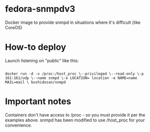 # fedora-snmpdv3
Docker image to provide snmpd in situations where it's difficult (like CoreOS)

# How-to deploy
Launch listening on "public" like this:

<code>
docker run -d -v /proc:/host_proc \--privileged \--read-only \-p 161:161/udp \--name snmpd \-e LOCATION= location -e NAME=name MAIL=mail \ bushidosan/snmpd
</code>  


# Important notes
Containers don't have access to /proc - so you must provide it per the examples above. snmpd has been modified to use /host_proc for your convenience.

